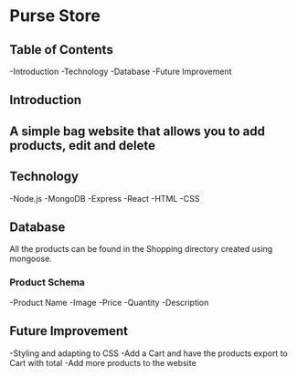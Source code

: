 
<h1> Purse Store </h1>
<h2> Table of Contents </h2>
 
-Introduction
-Technology
-Database 
-Future Improvement 

<h2> Introduction <h2>
A simple bag website that allows you to add products, edit and delete

<h2>Technology</h2>
 
-Node.js 
-MongoDB
-Express
-React
-HTML
-CSS
<h2> Database</h2>
 All the products can be found in the Shopping directory created using mongoose.
 <h3> Product Schema </h3>

 -Product Name
 -Image
 -Price
 -Quantity
-Description 
 <h2> Future Improvement </h2>

 -Styling and adapting to CSS
 -Add a Cart and have the products export to Cart with total
 -Add more products to the website
 
